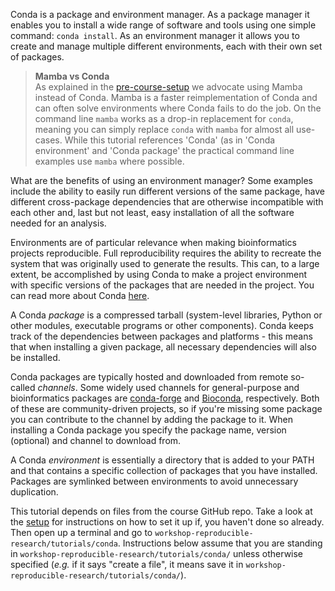 Conda is a package and environment manager. As a package manager it enables you
to install a wide range of software and tools using one simple command: `conda
install`. As an environment manager it allows you to create and manage multiple
different environments, each with their own set of packages. 

> **Mamba vs Conda** <br>
> As explained in the [pre-course-setup](pre-course-setup) we advocate 
> using Mamba instead of Conda. Mamba is a faster reimplementation of Conda and
> can often solve environments where Conda fails to do the job. On the 
> command line `mamba` works as a drop-in replacement for `conda`, meaning 
> you can simply replace `conda` with `mamba` for almost all use-cases. 
> While this tutorial references 'Conda' (as in 'Conda environment' and 
> 'Conda package' the practical command line examples use `mamba` where 
> possible.  

What are the benefits of using an environment manager? Some examples include 
the ability to easily run different versions of the same package, have 
different cross-package dependencies that are otherwise incompatible with 
each other and, last but not least, easy installation of all the software 
needed for an analysis.

Environments are of particular relevance when making bioinformatics projects
reproducible. Full reproducibility requires the ability to recreate the system
that was originally used to generate the results. This can, to a large extent,
be accomplished by using Conda to make a project environment with specific
versions of the packages that are needed in the project. You can read more about
Conda [here](https://conda.io/projects/conda/en/latest/user-guide/concepts/index.html).

A Conda *package* is a compressed tarball (system-level libraries, Python or
other modules, executable programs or other components). Conda keeps track of
the dependencies between packages and platforms - this means that when
installing a given package, all necessary dependencies will also be installed.

Conda packages are typically hosted and downloaded from remote so-called
*channels*. Some widely used channels for general-purpose and bioinformatics
packages are [conda-forge](https://conda-forge.org/) and
[Bioconda](https://bioconda.github.io/), respectively. Both of these are
community-driven projects, so if you're missing some package you can contribute
to the channel by adding the package to it. When installing a Conda package you
specify the package name, version (optional) and channel to download from.

A Conda *environment* is essentially a directory that is added to your PATH and
that contains a specific collection of packages that you have installed.
Packages are symlinked between environments to avoid unnecessary duplication.

This tutorial depends on files from the course GitHub repo. Take a look at the
[setup](pre-course-setup) for instructions on how to set it up if, you haven't
done so already. Then open up a terminal and go to
`workshop-reproducible-research/tutorials/conda`. Instructions below assume
that you are standing in `workshop-reproducible-research/tutorials/conda/`
unless otherwise specified (*e.g.* if it says "create a file", it means save it
in `workshop-reproducible-research/tutorials/conda/`).
